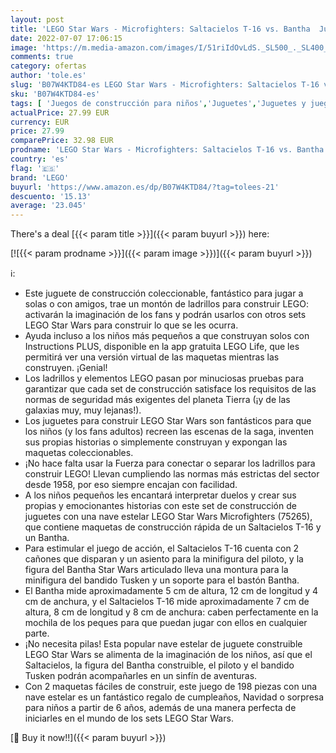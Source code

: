 ```yaml
---
layout: post
title: 'LEGO Star Wars - Microfighters: Saltacielos T-16 vs. Bantha  Juguete de La Guerra de las Galaxias una Esperanza  Incluye Minifigura de Piloto  un Bandido y Bantha  75265 '
date: 2022-07-07 17:06:15
image: 'https://m.media-amazon.com/images/I/51riIdOvLdS._SL500_._SL400_.jpg'
comments: true
category: ofertas
author: 'tole.es'
slug: 'B07W4KTD84-es LEGO Star Wars - Microfighters: Saltacielos T-16 vs....'
sku: 'B07W4KTD84-es'
tags: [ 'Juegos de construcción para niños','Juguetes','Juguetes y juegos','Sets de construcción','lego','🇪🇸', ]
actualPrice: 27.99 EUR
currency: EUR
price: 27.99
comparePrice: 32.98 EUR
prodname: 'LEGO Star Wars - Microfighters: Saltacielos T-16 vs. Bantha  Juguete de La Guerra de las Galaxias una Esperanza  Incluye Minifigura de Piloto  un Bandido y Bantha  75265 '
country: 'es'
flag: '🇪🇸'
brand: 'LEGO'
buyurl: 'https://www.amazon.es/dp/B07W4KTD84/?tag=tolees-21'
descuento: '15.13'
average: '23.045'
---
```


There's a deal [{{< param title >}}]({{< param buyurl >}})  here:

[![{{< param prodname >}}]({{< param image >}})]({{< param buyurl >}})

ℹ️:

- Este juguete de construcción coleccionable, fantástico para jugar a solas o con amigos, trae un montón de ladrillos para construir LEGO: activarán la imaginación de los fans y podrán usarlos con otros sets LEGO Star Wars para construir lo que se les ocurra.
- Ayuda incluso a los niños más pequeños a que construyan solos con Instructions PLUS, disponible en la app gratuita LEGO Life, que les permitirá ver una versión virtual de las maquetas mientras las construyen. ¡Genial!
- Los ladrillos y elementos LEGO pasan por minuciosas pruebas para garantizar que cada set de construcción satisface los requisitos de las normas de seguridad más exigentes del planeta Tierra (¡y de las galaxias muy, muy lejanas!).
- Los juguetes para construir LEGO Star Wars son fantásticos para que los niños (y los fans adultos) recreen las escenas de la saga, inventen sus propias historias o simplemente construyan y expongan las maquetas coleccionables.
- ¡No hace falta usar la Fuerza para conectar o separar los ladrillos para construir LEGO! Llevan cumpliendo las normas más estrictas del sector desde 1958, por eso siempre encajan con facilidad.
- A los niños pequeños les encantará interpretar duelos y crear sus propias y emocionantes historias con este set de construcción de juguetes con una nave estelar LEGO Star Wars Microfighters (75265), que contiene maquetas de construcción rápida de un Saltacielos T-16 y un Bantha.
- Para estimular el juego de acción, el Saltacielos T-16 cuenta con 2 cañones que disparan y un asiento para la minifigura del piloto, y la figura del Bantha Star Wars articulado lleva una montura para la minifigura del bandido Tusken y un soporte para el bastón Bantha.
- El Bantha mide aproximadamente 5 cm de altura, 12 cm de longitud y 4 cm de anchura, y el Saltacielos T-16 mide aproximadamente 7 cm de altura, 8 cm de longitud y 8 cm de anchura: caben perfectamente en la mochila de los peques para que puedan jugar con ellos en cualquier parte.
- ¡No necesita pilas! Esta popular nave estelar de juguete construible LEGO Star Wars se alimenta de la imaginación de los niños, así que el Saltacielos, la figura del Bantha construible, el piloto y el bandido Tusken podrán acompañarles en un sinfín de aventuras.
- Con 2 maquetas fáciles de construir, este juego de 198 piezas con una nave estelar es un fantástico regalo de cumpleaños, Navidad o sorpresa para niños a partir de 6 años, además de una manera perfecta de iniciarles en el mundo de los sets LEGO Star Wars.

[🛒 Buy it now!!]({{< param buyurl >}})
